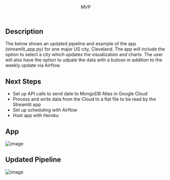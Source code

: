<header> MVP </header>

## Description
The below shows an updated pipeline and example of the app (streamlit_app.py) for one major US city, Cleveland. The app will include the option to select a city which updates the visualization and charts. The user will also have the option to udpate the data with a butoon in addition to the weekly update via Airflow. 

## Next Steps
- Set up API calls to send date to MongoDB Atlas in Google Cloud
- Process and write data from the Cloud to a flat file to be read by the Streamlit app
- Set up scheduling with Airflow
- Host app with Heroku

## App 

![image](https://user-images.githubusercontent.com/5652437/177052040-fb7a6c19-fcdb-409d-a4a5-7d9f76ab597c.png)

## Updated Pipeline
![image](https://user-images.githubusercontent.com/5652437/177052029-dcf53cbc-d588-4f88-aac6-fcede0315346.png)

